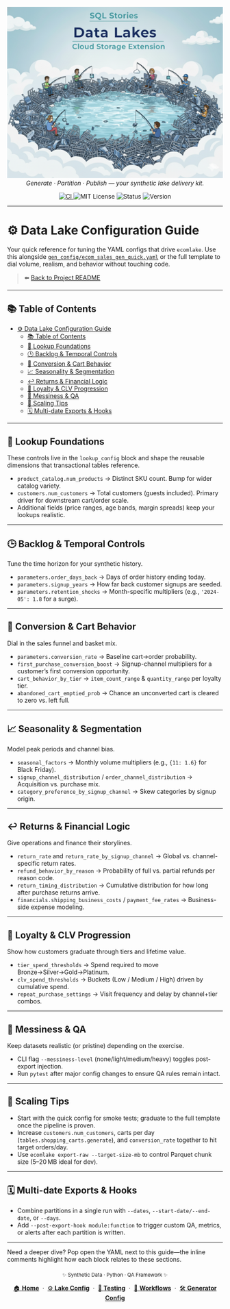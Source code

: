 <p align="center">
  <img src="../../img/datalakes_banner.png" width="1000"/>
  <br>
  <em>Generate · Partition · Publish — your synthetic lake delivery kit.</em>
</p>

<p align="center">
  <a href="https://github.com/G-Schumacher44/ecom-datalake-exten/actions/workflows/ci.yml">
    <img alt="CI" src="https://github.com/G-Schumacher44/ecom-datalake-exten/actions/workflows/ci.yml/badge.svg?branch=main&event=push">
  </a>
  <img alt="MIT License" src="https://img.shields.io/badge/license-MIT-blue">
  <img alt="Status" src="https://img.shields.io/badge/status-alpha-lightgrey">
  <img alt="Version" src="https://img.shields.io/badge/version-v0.1.0-blueviolet">
</p>

---

# ⚙️ Data Lake Configuration Guide

Your quick reference for tuning the YAML configs that drive `ecomlake`. Use this alongside
[`gen_config/ecom_sales_gen_quick.yaml`](../../gen_config/ecom_sales_gen_quick.yaml) or the full template to dial volume, realism, and behavior without touching code.

> ⬅️ [Back to Project README](../../README.md)

---

## 📚 Table of Contents

- [⚙️ Data Lake Configuration Guide](#️-data-lake-configuration-guide)
  - [📚 Table of Contents](#-table-of-contents)
  - [📁 Lookup Foundations](#-lookup-foundations)
  - [🕒 Backlog & Temporal Controls](#-backlog--temporal-controls)
  - [🛒 Conversion & Cart Behavior](#-conversion--cart-behavior)
  - [📈 Seasonality & Segmentation](#-seasonality--segmentation)
  - [↩️ Returns & Financial Logic](#️-returns--financial-logic)
  - [💎 Loyalty & CLV Progression](#-loyalty--clv-progression)
  - [🧹 Messiness & QA](#-messiness--qa)
  - [🚀 Scaling Tips](#-scaling-tips)
  - [🗓️ Multi-date Exports & Hooks](#️-multi-date-exports--hooks)

---

## 📁 Lookup Foundations

These controls live in the `lookup_config` block and shape the reusable dimensions that transactional tables reference.

- `product_catalog.num_products` → Distinct SKU count. Bump for wider catalog variety.
- `customers.num_customers` → Total customers (guests included). Primary driver for downstream cart/order scale.
- Additional fields (price ranges, age bands, margin spreads) keep your lookups realistic.

---

## 🕒 Backlog & Temporal Controls

Tune the time horizon for your synthetic history.

- `parameters.order_days_back` → Days of order history ending today.
- `parameters.signup_years` → How far back customer signups are seeded.
- `parameters.retention_shocks` → Month-specific multipliers (e.g., `'2024-05': 1.8` for a surge).

---

## 🛒 Conversion & Cart Behavior

Dial in the sales funnel and basket mix.

- `parameters.conversion_rate` → Baseline cart→order probability.
- `first_purchase_conversion_boost` → Signup-channel multipliers for a customer’s first conversion opportunity.
- `cart_behavior_by_tier` → `item_count_range` & `quantity_range` per loyalty tier.
- `abandoned_cart_emptied_prob` → Chance an unconverted cart is cleared to zero vs. left full.

---

## 📈 Seasonality & Segmentation

Model peak periods and channel bias.

- `seasonal_factors` → Monthly volume multipliers (e.g., `{11: 1.6}` for Black Friday).
- `signup_channel_distribution` / `order_channel_distribution` → Acquisition vs. purchase mix.
- `category_preference_by_signup_channel` → Skew categories by signup origin.

---

## ↩️ Returns & Financial Logic

Give operations and finance their storylines.

- `return_rate` and `return_rate_by_signup_channel` → Global vs. channel-specific return rates.
- `refund_behavior_by_reason` → Probability of full vs. partial refunds per reason code.
- `return_timing_distribution` → Cumulative distribution for how long after purchase returns arrive.
- `financials.shipping_business_costs` / `payment_fee_rates` → Business-side expense modeling.

---

## 💎 Loyalty & CLV Progression

Show how customers graduate through tiers and lifetime value.

- `tier_spend_thresholds` → Spend required to move Bronze→Silver→Gold→Platinum.
- `clv_spend_thresholds` → Buckets (Low / Medium / High) driven by cumulative spend.
- `repeat_purchase_settings` → Visit frequency and delay by channel+tier combos.

---

## 🧹 Messiness & QA

Keep datasets realistic (or pristine) depending on the exercise.

- CLI flag `--messiness-level` (none/light/medium/heavy) toggles post-export injection.
- Run `pytest` after major config changes to ensure QA rules remain intact.

---

## 🚀 Scaling Tips

- Start with the quick config for smoke tests; graduate to the full template once the pipeline is proven.
- Increase `customers.num_customers`, carts per day (`tables.shopping_carts.generate`), and `conversion_rate` together to hit target orders/day.
- Use `ecomlake export-raw --target-size-mb` to control Parquet chunk size (5–20 MB ideal for dev).

---

## 🗓️ Multi-date Exports & Hooks

- Combine partitions in a single run with `--dates`, `--start-date/--end-date`, or `--days`.
- Add `--post-export-hook module:function` to trigger custom QA, metrics, or alerts after each partition is written.

---

Need a deeper dive? Pop open the YAML next to this guide—the inline comments highlight how each block relates to these sections.

<p align="center">
  <sub>✨ Synthetic Data · Python · QA Framework ✨</sub>
</p>

<p align="center">
  <a href="../../../README.md">🏠 <b>Home</b></a>
  &nbsp;·&nbsp;
  <a href="CONFIG_GUIDE.md">⚙️ <b>Lake Config</b></a>
  &nbsp;·&nbsp;
  <a href="TESTING_GUIDE.md">🧪 <b>Testing</b></a>
  &nbsp;·&nbsp;
  <a href="workflows/BACKLOG_BEAR.md">🧸 <b>Workflows</b></a>
  &nbsp;·&nbsp;
  <a href="../CONFIG_GUIDE_generator.md">🛠️ <b>Generator Config</b></a>
</p>
